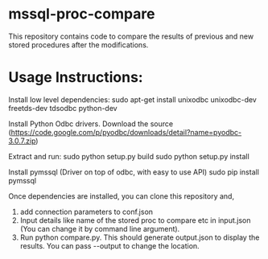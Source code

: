 mssql-proc-compare
==================

This repository contains code to compare the results of previous and new stored procedures after the modifications.


Usage Instructions:
==================

Install low level dependencies:
  sudo apt-get install unixodbc unixodbc-dev freetds-dev tdsodbc python-dev


Install Python Odbc drivers.
  Download the source (https://code.google.com/p/pyodbc/downloads/detail?name=pyodbc-3.0.7.zip)


Extract and run:
  sudo python setup.py build
  sudo python setup.py install
  

Install pymssql (Driver on top of odbc, with easy to use API)
  sudo pip install pymssql


Once dependencies are installed, you can clone this repository and,
1. add connection parameters to conf.json
2. Input details like name of the stored proc to compare etc in input.json (You can change it by command line argument).
3. Run python compare.py. This should generate output.json to display the results. You can pass --output to change the location.



